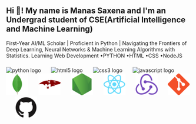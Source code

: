 <h2 align="left">Hi 👋! My name is Manas Saxena and I'm an Undergrad student of CSE(Artificial Intelligence and Machine Learning)</h2>
<p>First-Year AI/ML Scholar | Proficient in Python | Navigating the Frontiers of Deep Learning, Neural Networks & Machine Learning Algorithms with Statistics. Learning Web Development •PYTHON •HTML •CSS •NodeJS</p>



###

<div align="left">

  <img src="https://cdn.jsdelivr.net/gh/devicons/devicon/icons/python/python-original.svg" height="60" alt="python logo"  />
  <img width="20" />
  <img src="https://cdn.jsdelivr.net/gh/devicons/devicon/icons/html5/html5-original.svg" height="60" alt="html5 logo"  />
  <img width="20" />
  <img src="https://cdn.jsdelivr.net/gh/devicons/devicon/icons/css3/css3-original.svg" height="60" alt="css3 logo"  />
  <img width="20" />
  <img src="https://cdn.jsdelivr.net/gh/devicons/devicon/icons/javascript/javascript-original.svg" height="60" alt="javascript logo"  />
  <img width="20" />
  <img src="https://github.com/devicons/devicon/blob/v2.16.0/icons/mongodb/mongodb-original.svg" height="60" alt="javascript logo"  />
  <img width="20" />
  <img src="https://github.com/devicons/devicon/blob/v2.16.0/icons/mongoose/mongoose-original.svg" height="60" alt="javascript logo"  />
  <img width="20" />
  <img src="https://github.com/devicons/devicon/blob/v2.16.0/icons/nodejs/nodejs-original.svg" height="60" alt="javascript logo"  />
  <img width="20" />
  <img src="https://github.com/devicons/devicon/blob/v2.16.0/icons/react/react-original.svg" height="60" alt="javascript logo"  />
  <img width="20" />
  <img src="https://github.com/devicons/devicon/blob/v2.16.0/icons/redux/redux-original.svg" height="60" alt="javascript logo"  />
  <img width="20" />
  <img src="https://github.com/devicons/devicon/blob/v2.16.0/icons/git/git-original.svg" height="60" alt="javascript logo"  />
  <img width="20" />
  <img src="https://github.com/devicons/devicon/blob/v2.16.0/icons/github/github-original.svg" height="60" alt="javascript logo"  />
  <img width="20" />
  

</div>


<br clear="both">


###
